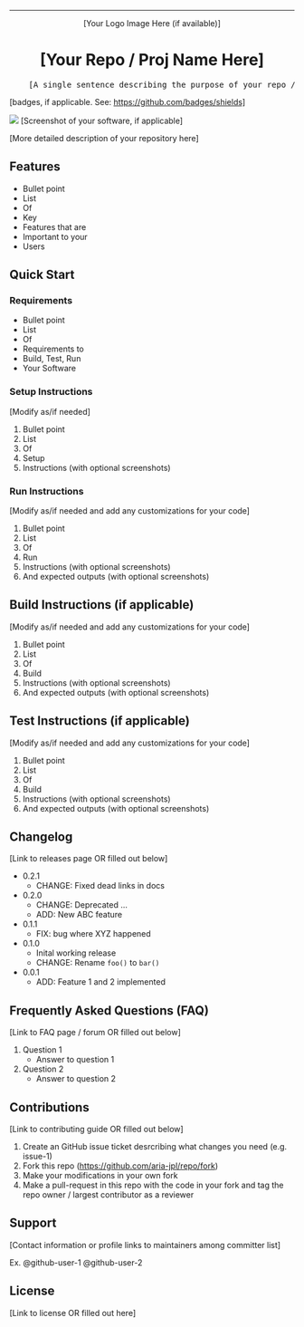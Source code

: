 <!-- Header block for project -->
<hr>

<div align="center">

<span style="display:block;text-align:center">
    [Your Logo Image Here (if available)]
</span>

  <h1 align="center">
      [Your Repo / Proj Name Here]
  </h1>

</div>

<pre align="center">
    [A single sentence describing the purpose of your repo / proj]
</pre>
<!-- Header block for project -->

[badges, if applicable. See: https://github.com/badges/shields]

![](header.png) [Screenshot of your software, if applicable]

[More detailed description of your repository here]

## Features

* Bullet point
* List 
* Of 
* Key
* Features that are
* Important to your
* Users

## Quick Start

### Requirements

* Bullet point
* List 
* Of 
* Requirements to
* Build, Test, Run
* Your Software

### Setup Instructions

[Modify as/if needed]

1. Bullet point
2. List 
3. Of 
4. Setup
5. Instructions (with optional screenshots)

### Run Instructions

[Modify as/if needed and add any customizations for your code]

1. Bullet point
2. List 
3. Of 
4. Run
5. Instructions (with optional screenshots)
6. And expected outputs (with optional screenshots)

## Build Instructions (if applicable)

[Modify as/if needed and add any customizations for your code]

1. Bullet point
2. List 
3. Of 
4. Build
5. Instructions (with optional screenshots)
6. And expected outputs (with optional screenshots)

## Test Instructions (if applicable)

[Modify as/if needed and add any customizations for your code]

1. Bullet point
2. List 
3. Of 
4. Build
5. Instructions (with optional screenshots)
6. And expected outputs (with optional screenshots)

## Changelog

[Link to releases page OR filled out below]

* 0.2.1
    * CHANGE: Fixed dead links in docs
* 0.2.0
    * CHANGE: Deprecated ...
    * ADD: New ABC feature
* 0.1.1
    * FIX: bug where XYZ happened
* 0.1.0
    * Inital working release
    * CHANGE: Rename `foo()` to `bar()`
* 0.0.1
    * ADD: Feature 1 and 2 implemented

## Frequently Asked Questions (FAQ)

[Link to FAQ page / forum OR filled out below]

1. Question 1
   - Answer to question 1
2. Question 2
   - Answer to question 2

## Contributions

[Link to contributing guide OR filled out below]

1. Create an GitHub issue ticket desrcribing what changes you need (e.g. issue-1)
2. Fork this repo (<https://github.com/aria-jpl/repo/fork>)
3. Make your modifications in your own fork
4. Make a pull-request in this repo with the code in your fork and tag the repo owner / largest contributor as a reviewer

## Support

[Contact information or profile links to maintainers among committer list]

Ex. @github-user-1 @github-user-2

## License

[Link to license OR filled out here]